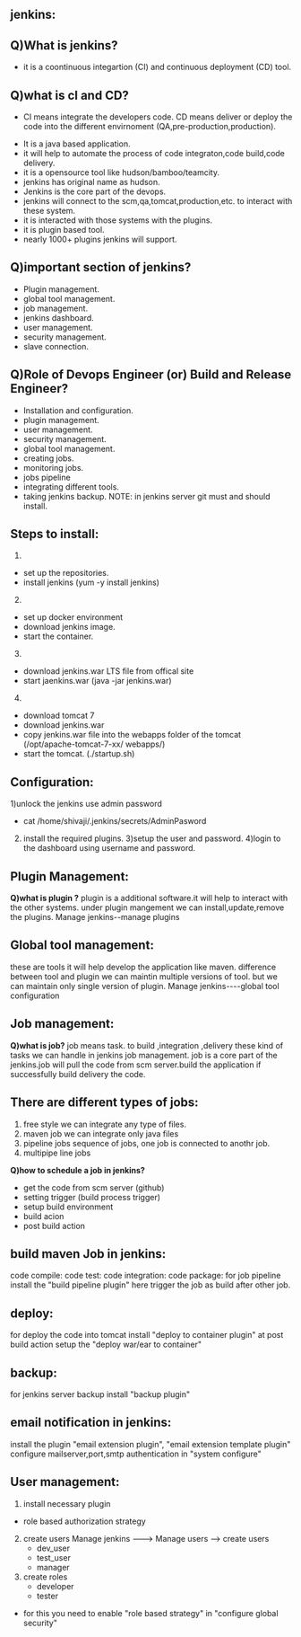 jenkins:
-------
Q)What is jenkins?
------------------
* it is a coontinuous integartion (CI) and continuous deployment (CD) tool.

Q)what is cI and CD?
----------------------

* CI means integrate the developers code. CD means deliver or deploy the code into the different envirnoment (QA,pre-production,production).
- It is a java based application.
- it will help to automate the process of code integraton,code build,code delivery.
- it is a opensource tool like hudson/bamboo/teamcity.
- jenkins has original name as hudson.
- Jenkins is the core part of the devops.
- jenkins will connect to the scm,qa,tomcat,production,etc. to interact with these system.
- it is interacted with those systems with the plugins.
- it is plugin based tool.
- nearly 1000+ plugins jenkins will support.

Q)important section of jenkins?
-------------------------------
 - Plugin management.
 - global tool management.
 - job management.
 - jenkins dashboard.
 - user management.
 - security management.
 - slave connection.

Q)Role of Devops Engineer (or) Build and Release Engineer?
----------------------------------------------------------
 - Installation and configuration.
 - plugin management.
 - user management.
 - security management.
 - global tool management.
 - creating jobs.
 - monitoring jobs.
 - jobs pipeline
 - integrating different tools.
 - taking jenkins backup.
NOTE: in jenkins server git must and should install.

Steps to install:
-----------------
 1. 
 - set up the repositories.
 - install jenkins (yum -y install jenkins)
 2. 
 - set up docker environment
 - download jenkins image.
 - start the container.
 3. 
 - download jenkins.war LTS file from offical site
 - start jaenkins.war (java -jar jenkins.war)
 4. 
 - download tomcat 7
 - download jenkins.war
 - copy jenkins.war file into the webapps folder of the tomcat (/opt/apache-tomcat-7-xx/ webapps/)
 - start the tomcat. (./startup.sh)

Configuration:
-------------
1)unlock the jenkins use admin password
 - cat /home/shivaji/.jenkins/secrets/AdminPasword
2) install the required plugins.
3)setup the user and password.
4)login to the dashboard using username and password.

Plugin Management:
-----------------
**Q)what is plugin ?**
  plugin is a additional software.it will help to interact with the other systems.
 under plugin mangement we can install,update,remove the plugins.
Manage jenkins--manage plugins

Global tool management:
----------------------
these are tools it will help develop the application like maven.
difference between tool and plugin
 we can maintin multiple versions of tool.
but we can maintain only single version of plugin.
Manage jenkins----global tool configuration

Job management:
--------------

**Q)what is job?**
  job means task. to build ,integration ,delivery these kind of tasks we can handle in jenkins job management.
 job is a core part of the jenkins.job will pull the code from scm server.build the application if successfully build delivery the code.

There are different types of jobs:
----------------------------------
1. free style
   we can integrate any type of files.
2. maven job
   we can integrate only java files
3. pipeline jobs
  sequence of jobs, one job is connected to anothr job.
4. multipipe line jobs

**Q)how to schedule a job in jenkins?**
 - get the code from scm server (github)
 - setting trigger (build process trigger)
 - setup build environment
 - build acion
 - post build action

build maven Job in jenkins:
---------------------------
code compile:
code test:
code integration:
code package:
for job pipeline install the "build pipeline plugin"
here trigger the job as build after other job.

deploy:
-------
for deploy the code into tomcat install "deploy to container plugin"
at post build action setup the "deploy war/ear to container"

backup:
-------
for jenkins server backup install "backup plugin"

email notification in jenkins:
-----------------------------
install the plugin "email extension plugin", "email extension template plugin"
configure mailserver,port,smtp authentication in "system configure"

User management:
---------------
1. install necessary plugin
  * role based authorization strategy	
2. create users
	Manage jenkins ---> Manage users --> create users
	- dev_user
	- test_user
	- manager
3. create roles
	- developer
	- tester
 * for this you need to enable "role based strategy" in "configure global security"




